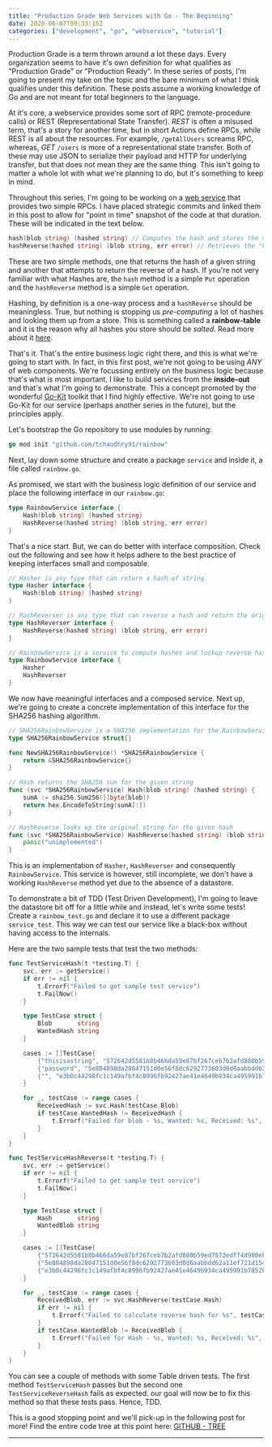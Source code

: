 ```yaml
---
title: "Production Grade Web Services with Go - The Beginning"
date: 2020-06-07T09:33:15Z
categories: ["development", "go", "webservice", "tutorial"]
---
```


Production Grade is a term thrown around a lot these days. Every organization seems to have it's own definition for what qualifies as "Production Grade" or "Production Ready". In these series of posts, I'm going to present my take on the topic and the bare minimum of what I think qualifies under this definition. These posts assume a working knowledge of Go and are not meant for total beginners to the language.

At it's core, a webservice provides some sort of RPC (remote-procedure calls) or REST (Representational State Transfer). *REST* is often a misused term, that's a story for another time, but in short Actions define RPCs, while REST is all about the resources. For example, `/getAllUsers` screams RPC, whereas, *GET* `/users` is more of a representational state transfer. Both of these may use JSON to serialize their payload and HTTP for underlying transfer, but that does not mean they are the same thing.
This isn't going to matter a whole lot with what we're planning to do, but it's something to keep in mind.

Throughout this series, I'm going to be working on a [web service](https://github.com/tchaudhry91/rainbow) that provides two simple RPCs. I have placed strategic commits and linked them in this post to allow for "point in time" snapshot of the code at that duration. These will be indicated in the text below.

```go
hash(blob string) (hashed string) // Computes the hash and stores the value in a store.
hashReverse(hashed string) (blob string, err error) // Retrieves the "key" from the store by doing a reverse lookup.
```

These are two simple methods, one that returns the hash of a given string and another that attempts to return the reverse of a hash. If you're not very familiar with what Hashes are, the `hash` method is a simple `Put` operation and the `hashReverse` method is a simple `Get` operation. 

Hashing, by definition is a one-way process and a `hashReverse` should be meaningless. True, but nothing is stopping us *pre-computing* a lot of hashes and looking them up from a store. This is something called a **rainbow-table** and it is the reason why all hashes you store should be *salted*. Read more about it [here](https://en.wikipedia.org/wiki/Rainbow_table).

That's it. That's the entire business logic right there, and this is what we're going to start with. In fact, in this first post, we're not going to be using *ANY* of web components. We're focussing entirely on the business logic because that's what is most important. I like to build services from the **inside-out** and that's what I'm going to demonstrate. This a concept promoted by the wonderful [Go-Kit](https://gokit.io/) toolkit that I find highly effective. We're not going to use Go-Kit for our service (perhaps another series in the future), but the principles apply.

Let's bootstrap the Go repository to use modules by running:

```go
go mod init "github.com/tchaudhry91/rainbow"
```

Next, lay down some structure and create a package `service` and inside it, a file called `rainbow.go`.

As promised, we start with the business logic definition of our service and place the following interface in our `rainbow.go`:

```go
type RainbowService interface {
	Hash(blob string) (hashed string)
	HashReverse(hashed string) (blob string, err error)
}
```

That's a nice start. But, we can do better with interface composition. Check out the following and see how it helps adhere to the best practice of keeping interfaces small and composable.

```go
// Hasher is any type that can return a hash of string
type Hasher interface {
	Hash(blob string) (hashed string)
}

// HashReverser is any type that can reverse a hash and return the original blob
type HashReverser interface {
	HashReverse(hashed string) (blob string, err error)
}

// RainbowService is a service to compute hashes and lookup reverse hashes
type RainbowService interface {
	Hasher
	HashReverser
}
```

We now have meaningful interfaces and a composed service. Next up, we're going to create a concrete implementation of this interface for the SHA256 hashing algorithm.

```go
// SHA256RainbowService is a SHA256 implementation for the RainbowService
type SHA256RainbowService struct{}

func NewSHA256RainbowService() *SHA256RainbowService {
	return &SHA256RainbowService{}
}

// Hash returns the SHA256 sum for the given string
func (svc *SHA256RainbowService) Hash(blob string) (hashed string) {
	sumA := sha256.Sum256([]byte(blob))
	return hex.EncodeToString(sumA[:])
}

// HashReverse looks up the original string for the given hash
func (svc *SHA256RainbowService) HashReverse(hashed string) (blob string, err error) {
	panic("unimplemented")
}
```

This is an implementation of `Hasher`, `HashReverser` and consequently `RainbowService`. This service is however, still incomplete, we don't have a working `HashReverse` method yet due to the absence of a datastore.

To demonstrate a bit of TDD (Test Driven Development), I'm going to leave the datastore bit off for a little while and instead, let's write some tests! Create a `rainbow_test.go` and declare it to use a different package `service_test`. This way we can test our service like a black-box without having access to the internals.

Here are the two sample tests that test the two methods:

```go
func TestServiceHash(t *testing.T) {
	svc, err := getService()
	if err != nil {
		t.Errorf("Failed to get sample test service")
		t.FailNow()
	}

	type TestCase struct {
		Blob       string
		WantedHash string
	}

	cases := []TestCase{
		{"thisisastring", "572642d5581b8b466da59e87bf267ceb7b2afd880b59ed7573edff4d980eb1d5"},
		{"password", "5e884898da28047151d0e56f8dc6292773603d0d6aabbdd62a11ef721d1542d8"},
		{"", "e3b0c44298fc1c149afbf4c8996fb92427ae41e4649b934ca495991b7852b855"}, // Hash of empty-string https://www.di-mgt.com.au/sha_testvectors.html
	}

	for _, testCase := range cases {
		ReceivedHash := svc.Hash(testCase.Blob)
		if testCase.WantedHash != ReceivedHash {
			t.Errorf("Failed for blob - %s, Wanted: %s, Received: %s", testCase.Blob, testCase.WantedHash, ReceivedHash)
		}
	}
}

func TestServiceHashReverse(t *testing.T) {
	svc, err := getService()
	if err != nil {
		t.Errorf("Failed to get sample test service")
		t.FailNow()
	}

	type TestCase struct {
		Hash       string
		WantedBlob string
	}

	cases := []TestCase{
		{"572642d5581b8b466da59e87bf267ceb7b2afd880b59ed7573edff4d980eb1d5", "thisisastring"},
		{"5e884898da28047151d0e56f8dc6292773603d0d6aabbdd62a11ef721d1542d8", "password"},
		{"e3b0c44298fc1c149afbf4c8996fb92427ae41e4649b934ca495991b7852b855", ""}, // Hash of empty-string https://www.di-mgt.com.au/sha_testvectors.html
	}

	for _, testCase := range cases {
		ReceivedBlob, err := svc.HashReverse(testCase.Hash)
		if err != nil {
			t.Errorf("Failed to calculate reverse hash for %s", testCase.Hash)
		}
		if testCase.WantedBlob != ReceivedBlob {
			t.Errorf("Failed for Hash - %s, Wanted: %s, Received: %s", testCase.Hash, testCase.WantedBlob, ReceivedBlob)
		}
	}
}

```

You can see a couple of methods with some Table driven tests. The first method `TestServiceHash` passes but the second one `TestServiceReverseHash` fails as expected. our goal will now be to fix this method so that these tests pass. Hence, TDD.

This is a good stopping point and we'll pick-up in the following post for more! Find the entire code tree at this point here: [GITHUB - TREE](https://github.com/tchaudhry91/rainbow/tree/a926df8d502dead516929efbecb72f624649aa96)

---
